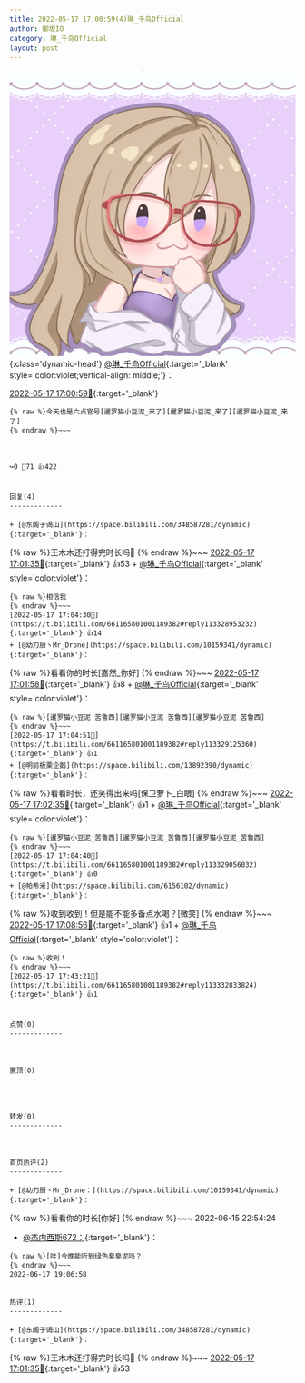```yaml
---
title: 2022-05-17 17:00:59(4)琳_千鸟Official
author: 御坂IO
category: 琳_千鸟Official
layout: post
---
```


![img](/images/c0a88f85ebd0d056f37b114e0748e69556c8b488.jpg){:class='dynamic-head'}
[@琳_千鸟Official](https://space.bilibili.com/1620923329/dynamic){:target='_blank' style='color:violet;vertical-align: middle;'}：

[2022-05-17 17:00:59🔗](https://t.bilibili.com/661165801001189382){:target='_blank'}

~~~
{% raw %}今天也是六点官号[暹罗猫小豆泥_来了][暹罗猫小豆泥_来了][暹罗猫小豆泥_来了]
{% endraw %}~~~



↪️0 💬71 👍422


回复(4)
-------------

+ [@东阁子谒山](https://space.bilibili.com/348587281/dynamic){:target='_blank'}：
~~~
{% raw %}王木木还打得完时长吗👀
{% endraw %}~~~
[2022-05-17 17:01:35🔗](https://t.bilibili.com/661165801001189382#reply113328639520){:target='_blank'} 👍53
    + [@琳_千鸟Official](https://space.bilibili.com/1620923329/dynamic){:target='_blank' style='color:violet'}：
~~~
{% raw %}相信我
{% endraw %}~~~
[2022-05-17 17:04:30🔗](https://t.bilibili.com/661165801001189382#reply113328953232){:target='_blank'} 👍14
+ [@幼刀厨丶Mr_Drone](https://space.bilibili.com/10159341/dynamic){:target='_blank'}：
~~~
{% raw %}看看你的时长[嘉然_你好]
{% endraw %}~~~
[2022-05-17 17:01:58🔗](https://t.bilibili.com/661165801001189382#reply113328709360){:target='_blank'} 👍8
    + [@琳_千鸟Official](https://space.bilibili.com/1620923329/dynamic){:target='_blank' style='color:violet'}：
~~~
{% raw %}[暹罗猫小豆泥_苦鲁西][暹罗猫小豆泥_苦鲁西][暹罗猫小豆泥_苦鲁西]
{% endraw %}~~~
[2022-05-17 17:04:51🔗](https://t.bilibili.com/661165801001189382#reply113329125360){:target='_blank'} 👍1
+ [@明前板栗企鹅](https://space.bilibili.com/13892390/dynamic){:target='_blank'}：
~~~
{% raw %}看看时长，还笑得出来吗[保卫萝卜_白眼]
{% endraw %}~~~
[2022-05-17 17:02:35🔗](https://t.bilibili.com/661165801001189382#reply113328799904){:target='_blank'} 👍1
    + [@琳_千鸟Official](https://space.bilibili.com/1620923329/dynamic){:target='_blank' style='color:violet'}：
~~~
{% raw %}[暹罗猫小豆泥_苦鲁西][暹罗猫小豆泥_苦鲁西][暹罗猫小豆泥_苦鲁西]
{% endraw %}~~~
[2022-05-17 17:04:40🔗](https://t.bilibili.com/661165801001189382#reply113329056032){:target='_blank'} 👍0
+ [@帕希米](https://space.bilibili.com/6156102/dynamic){:target='_blank'}：
~~~
{% raw %}收到收到！但是能不能多备点水喝？[微笑]
{% endraw %}~~~
[2022-05-17 17:08:56🔗](https://t.bilibili.com/661165801001189382#reply113329470048){:target='_blank'} 👍1
    + [@琳_千鸟Official](https://space.bilibili.com/1620923329/dynamic){:target='_blank' style='color:violet'}：
~~~
{% raw %}收到！
{% endraw %}~~~
[2022-05-17 17:43:21🔗](https://t.bilibili.com/661165801001189382#reply113332833824){:target='_blank'} 👍1


点赞(0)
-------------



置顶(0)
-------------



转发(0)
-------------



首页热评(2)
-------------

+ [@幼刀厨丶Mr_Drone：](https://space.bilibili.com/10159341/dynamic){:target='_blank'}：
~~~
{% raw %}看看你的时长[你好]
{% endraw %}~~~
2022-06-15 22:54:24
+ [@杰内西斯672：](https://space.bilibili.com/434752165/dynamic){:target='_blank'}：
~~~
{% raw %}[哇]今晚能听到绿色臭臭泥吗？
{% endraw %}~~~
2022-06-17 19:06:58


热评(1)
-------------

+ [@东阁子谒山](https://space.bilibili.com/348587281/dynamic){:target='_blank'}：
~~~
{% raw %}王木木还打得完时长吗👀
{% endraw %}~~~
[2022-05-17 17:01:35🔗](https://t.bilibili.com/661165801001189382#reply113328639520){:target='_blank'} 👍53


